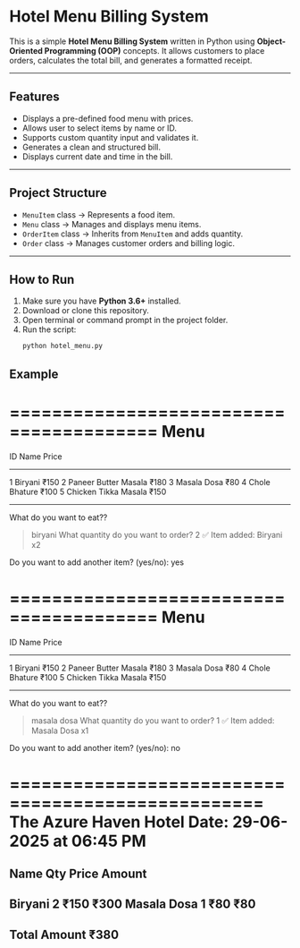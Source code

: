 # Hotel Menu Billing System

This is a simple **Hotel Menu Billing System** written in Python using **Object-Oriented Programming (OOP)** concepts. It allows customers to place orders, calculates the total bill, and generates a formatted receipt.

---

##  Features

-  Displays a pre-defined food menu with prices.
-  Allows user to select items by name or ID.
-  Supports custom quantity input and validates it.
-  Generates a clean and structured bill.
-  Displays current date and time in the bill.

---

## Project Structure

- `MenuItem` class → Represents a food item.
- `Menu` class → Manages and displays menu items.
- `OrderItem` class → Inherits from `MenuItem` and adds quantity.
- `Order` class → Manages customer orders and billing logic.

---

##  How to Run

1. Make sure you have **Python 3.6+** installed.
2. Download or clone this repository.
3. Open terminal or command prompt in the project folder.
4. Run the script:
   ```bash
   python hotel_menu.py
## Example
========================================
               Menu
========================================
ID  Name                          Price
________________________________________
1   Biryani                       ₹150
2   Paneer Butter Masala          ₹180
3   Masala Dosa                   ₹80
4   Chole Bhature                 ₹100
5   Chicken Tikka Masala          ₹150
________________________________________

What do you want to eat??
> biryani
What quantity do you want to order?
> 2
✅ Item added: Biryani x2

Do you want to add another item? (yes/no): yes

========================================
               Menu
========================================
ID  Name                          Price
________________________________________
1   Biryani                       ₹150
2   Paneer Butter Masala          ₹180
3   Masala Dosa                   ₹80
4   Chole Bhature                 ₹100
5   Chicken Tikka Masala          ₹150
________________________________________

What do you want to eat??
> masala dosa
What quantity do you want to order?
> 1
✅ Item added: Masala Dosa x1

Do you want to add another item? (yes/no): no

==================================================
               The Azure Haven Hotel
Date: 29-06-2025 at 06:45 PM
==================================================
Name                       Qty     Price     Amount
--------------------------------------------------
Biryani                    2       ₹150      ₹300
Masala Dosa                1       ₹80       ₹80
--------------------------------------------------
Total Amount                             ₹380
--------------------------------------------------
